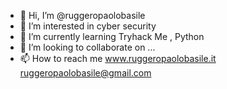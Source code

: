 - 👋 Hi, I’m @ruggeropaolobasile
- 👀 I’m interested in cyber security
- 🌱 I’m currently learning Tryhack Me , Python
- 💞️ I’m looking to collaborate on ...
- 📫 How to reach me www.ruggeropaolobasile.it ruggeropaolobasile@gmail.com

<!---
ruggeropaolobasile/ruggeropaolobasile is a ✨ special ✨ repository because its `README.md` (this file) appears on your GitHub profile.
You can click the Preview link to take a look at your changes.
--->
